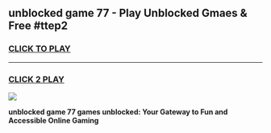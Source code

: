 
## unblocked game 77 - Play Unblocked Gmaes & Free #ttep2
<h3>
<a href="https://premium.freeplayer.one?title=unblocked_game_77&ref=03M">CLICK TO PLAY</a></h3>
<hr>

<h3>
<a href="https://premium.freeplayer.one?title=unblocked_game_77&ref=03M">CLICK 2 PLAY</a>
  
</h3>

<a href="https://premium.freeplayer.one?title=unblocked_game_77&ref=03M"><img src="https://clearcache.store/games.png"></a>


**unblocked game 77 games unblocked: Your Gateway to Fun and Accessible Online Gaming**
